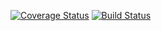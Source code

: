 [![Coverage Status](https://coveralls.io/repos/github/tmaricic1/swe1-app/badge.svg?branch=main)](https://coveralls.io/github/tmaricic1/swe1-app?branch=main)
[![Build Status](https://app.travis-ci.com/tmaricic1/swe1-app.svg?branch=main)](https://app.travis-ci.com/tmaricic1/swe1-app)
